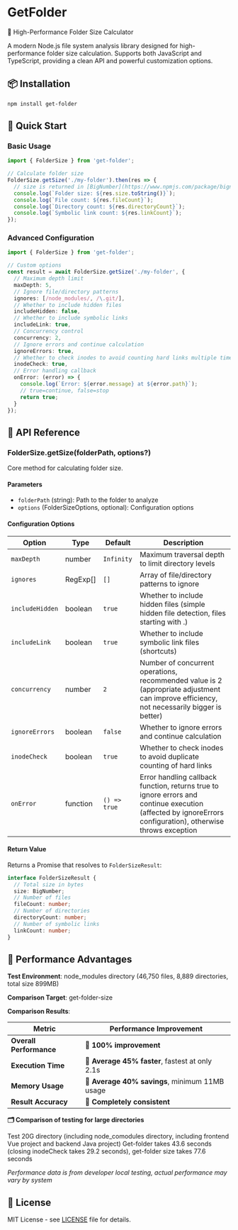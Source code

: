 # GetFolder

🚀 High-Performance Folder Size Calculator

A modern Node.js file system analysis library designed for high-performance folder size calculation. Supports both JavaScript and TypeScript, providing a clean API and powerful customization options.

## 📦 Installation

```bash
npm install get-folder
```

## 🚀 Quick Start

### Basic Usage

```typescript
import { FolderSize } from 'get-folder';

// Calculate folder size
FolderSize.getSize('./my-folder').then(res => {
  // size is returned in [BigNumber](https://www.npmjs.com/package/bignumber.js) format
  console.log(`Folder size: ${res.size.toString()}`);
  console.log(`File count: ${res.fileCount}`);
  console.log(`Directory count: ${res.directoryCount}`);
  console.log(`Symbolic link count: ${res.linkCount}`);
});
```

### Advanced Configuration

```typescript
import { FolderSize } from 'get-folder';

// Custom options
const result = await FolderSize.getSize('./my-folder', {
  // Maximum depth limit
  maxDepth: 5,
  // Ignore file/directory patterns
  ignores: [/node_modules/, /\.git/],
  // Whether to include hidden files
  includeHidden: false,
  // Whether to include symbolic links
  includeLink: true,
  // Concurrency control
  concurrency: 2,
  // Ignore errors and continue calculation
  ignoreErrors: true,
  // Whether to check inodes to avoid counting hard links multiple times
  inodeCheck: true,
  // Error handling callback
  onError: (error) => {
    console.log(`Error: ${error.message} at ${error.path}`);
    // true=continue, false=stop
    return true;
  }
});
```

## 🔧 API Reference

### FolderSize.getSize(folderPath, options?)

Core method for calculating folder size.

#### Parameters

- `folderPath` (string): Path to the folder to analyze
- `options` (FolderSizeOptions, optional): Configuration options

#### Configuration Options

| Option | Type | Default | Description |
|--------|------|---------|-------------|
| `maxDepth` | number | `Infinity` | Maximum traversal depth to limit directory levels |
| `ignores` | RegExp[] | `[]` | Array of file/directory patterns to ignore |
| `includeHidden` | boolean | `true` | Whether to include hidden files (simple hidden file detection, files starting with .) |
| `includeLink` | boolean | `true` | Whether to include symbolic link files (shortcuts) |
| `concurrency` | number | `2` | Number of concurrent operations, recommended value is 2 (appropriate adjustment can improve efficiency, not necessarily bigger is better) |
| `ignoreErrors` | boolean | `false` | Whether to ignore errors and continue calculation |
| `inodeCheck` | boolean | `true` | Whether to check inodes to avoid duplicate counting of hard links |
| `onError` | function | `() => true` | Error handling callback function, returns true to ignore errors and continue execution (affected by ignoreErrors configuration), otherwise throws exception |

#### Return Value

Returns a Promise that resolves to `FolderSizeResult`:

```typescript
interface FolderSizeResult {
  // Total size in bytes
  size: BigNumber;
  // Number of files
  fileCount: number;
  // Number of directories
  directoryCount: number;
  // Number of symbolic links
  linkCount: number;
}
```

## 🚀 Performance Advantages

**Test Environment**: node_modules directory (46,750 files, 8,889 directories, total size 899MB)

**Comparison Target**: get-folder-size

**Comparison Results**:

| Metric | Performance Improvement |
|--------|------------------------|
| **Overall Performance** | **🚀 100% improvement** |
| **Execution Time** | **🚀 Average 45% faster**, fastest at only 2.1s |
| **Memory Usage** | **💾 Average 40% savings**, minimum 11MB usage |
| **Result Accuracy** | **📏 Completely consistent** |

**🗂️ Comparison of testing for large directories**

Test 20G directory (including node_comodules directory, including frontend Vue project and backend Java project)
Get-folder takes 43.6 seconds (closing inodeCheck takes 29.2 seconds), get-folder size takes 77.6 seconds

*Performance data is from developer local testing, actual performance may vary by system*

## 📄 License

MIT License - see [LICENSE](LICENSE) file for details.
